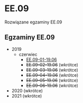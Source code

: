 # EE.09
Rozwiązane egzaminy EE.09

## Egzaminy EE.09
* 2019
	* czerwiec
		* [EE.09-01-19.06](egzaminy/ee.09/2019/czerwiec/EE.09-01-19.06/)
		* ~~EE.09-02-19.06~~ (wkrótce)
		* ~~EE.09-03-19.06~~ (wkrótce)
		* ~~EE.09-04-19.06~~ (wkrótce)
		* ~~EE.09-05-19.06~~ (wkrótce)
		* ~~EE.09-06-19.06~~ (wkrótce)
* 2020 (wkrótce)
* 2021 (wkrótce)
